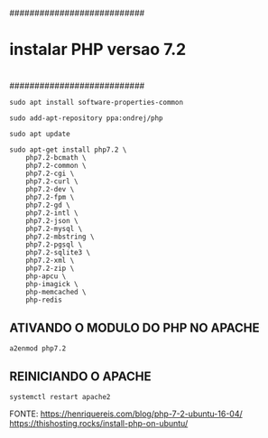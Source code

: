 ###########################
#                         #   
# instalar PHP versao 7.2 #
#                         #
###########################

	sudo apt install software-properties-common

	sudo add-apt-repository ppa:ondrej/php

	sudo apt update

	sudo apt-get install php7.2 \
		php7.2-bcmath \
		php7.2-common \
		php7.2-cgi \
		php7.2-curl \
		php7.2-dev \
		php7.2-fpm \
		php7.2-gd \
		php7.2-intl \
		php7.2-json \
		php7.2-mysql \
		php7.2-mbstring \
		php7.2-pgsql \
		php7.2-sqlite3 \
		php7.2-xml \
		php7.2-zip \
		php-apcu \
		php-imagick \
		php-memcached \
		php-redis 


## ATIVANDO O MODULO DO PHP NO APACHE
	a2enmod php7.2


## REINICIANDO O APACHE
	systemctl restart apache2




FONTE:
	https://henriquereis.com/blog/php-7-2-ubuntu-16-04/
	https://thishosting.rocks/install-php-on-ubuntu/

